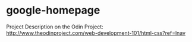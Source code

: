 # google-homepage



Project Description on the Odin Project:
http://www.theodinproject.com/web-development-101/html-css?ref=lnav
